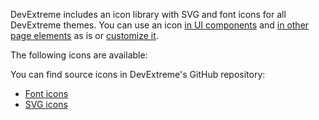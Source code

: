 DevExtreme includes an icon library with SVG and font icons for all DevExtreme themes. You can use an icon [in UI components](/concepts/60%20Themes%20and%20Styles/30%20Icons/20%20Icons%20in%20DevExtreme%20UI%20Components.md '/Documentation/Guide/Themes_and_Styles/Icons/#Icons_in_DevExtreme_UI_Components') and [in other page elements](/concepts/60%20Themes%20and%20Styles/30%20Icons/30%20Icons%20in%20Other%20HTML%20Elements.md '/Documentation/Guide/Themes_and_Styles/Icons/#Icons_in_Other_HTML_Elements') as is or [customize it](/concepts/60%20Themes%20and%20Styles/30%20Icons/35%20Customize%20Icons.md '/Documentation/Guide/Themes_and_Styles/Icons/#Customize_Icons').

The following icons are available:

<div class="simulator-desktop-container" data-view="/Content/Applications/25_1/Icons/markup.html, /Content/Applications/25_1/Icons/script.js, /Content/Applications/25_1/Icons/styles.css"></div>

You can find source icons in DevExtreme's GitHub repository:

- <a href="https://github.com/DevExpress/DevExtreme/tree/25_1/packages/devextreme-scss/icons">Font icons</a>
- <a href="https://github.com/DevExpress/DevExtreme/tree/25_1/packages/devextreme-scss/images/icons">SVG icons</a>
